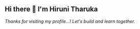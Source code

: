 ## Hi there 👋 I'm Hiruni Tharuka

<!--
🎓 Undergraduate Student | 💻 Developer in Training | 📸 Photography Lover

## About Me
I'm a passionate learner and developer with interests in both frontend and backend technologies. I enjoy designing user-friendly interfaces and building practical web and desktop applications. 

## 🔧 Tech Stack
- 🌐 HTML, CSS, JavaScript
- 💻 PHP, Java, Python
- 🗃️ MySQL, JDBC
- ⚙️ NetBeans, VS Code, Git & GitHub
- 🎨 UI/UX Design using Figma
- 🖥️ C#, .NET (currently learning)

## 📂 Projects
- Inventory System for a local boutique/shop — designed with OOP principles  
- Student Management System (Java, JSP, Servlets, DAO, MVC)
- Event Registration System (JSP-based web app)
- Photography Gallery Website (HTML/CSS/JS)

## Currently Learning
- JavaScript DOM & events
- Servlet & JSP development
- GitHub project collaboration

## ✍️ My Writings on Medium
I enjoy writing tech articles, learning notes, and idea sharing on [Medium](https://medium.com/). I believe in sharing knowledge to grow together.

## 📫 Reach Me
- Email: hirunutharaka@gmail.com
- LinkedIn: [linkedin.com/in/hiruni-tharaka-b45624244/](#)
- GitHub: [github.com/Hiruni2002](https://github.com/Hiruni2002)

## Fun fact: ...
-->
_Thanks for visiting my profile...! Let's build and learn together._
